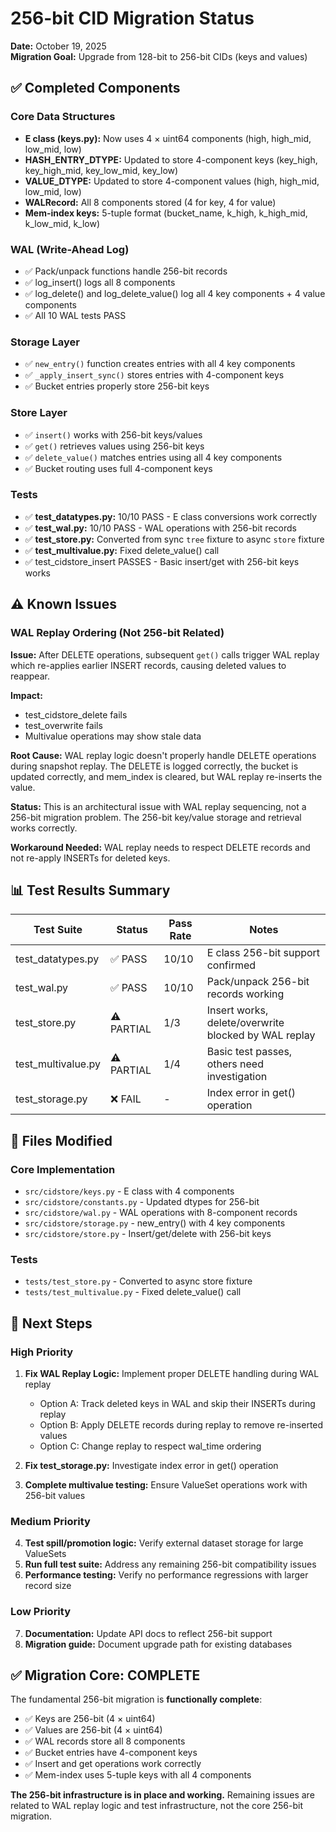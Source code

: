 # 256-bit CID Migration Status

**Date:** October 19, 2025  
**Migration Goal:** Upgrade from 128-bit to 256-bit CIDs (keys and values)

## ✅ Completed Components

### Core Data Structures
- **E class (keys.py):** Now uses 4 × uint64 components (high, high_mid, low_mid, low)
- **HASH_ENTRY_DTYPE:** Updated to store 4-component keys (key_high, key_high_mid, key_low_mid, key_low)
- **VALUE_DTYPE:** Updated to store 4-component values (high, high_mid, low_mid, low)
- **WALRecord:** All 8 components stored (4 for key, 4 for value)
- **Mem-index keys:** 5-tuple format (bucket_name, k_high, k_high_mid, k_low_mid, k_low)

### WAL (Write-Ahead Log)
- ✅ Pack/unpack functions handle 256-bit records
- ✅ log_insert() logs all 8 components
- ✅ log_delete() and log_delete_value() log all 4 key components + 4 value components
- ✅ All 10 WAL tests PASS

### Storage Layer
- ✅ `new_entry()` function creates entries with all 4 key components
- ✅ `_apply_insert_sync()` stores entries with 4-component keys
- ✅ Bucket entries properly store 256-bit keys

### Store Layer  
- ✅ `insert()` works with 256-bit keys/values
- ✅ `get()` retrieves values using 256-bit keys
- ✅ `delete_value()` matches entries using all 4 key components
- ✅ Bucket routing uses full 4-component keys

### Tests
- ✅ **test_datatypes.py:** 10/10 PASS - E class conversions work correctly
- ✅ **test_wal.py:** 10/10 PASS - WAL operations with 256-bit records
- ✅ **test_store.py:** Converted from sync `tree` fixture to async `store` fixture
- ✅ **test_multivalue.py:** Fixed delete_value() call
- ✅ test_cidstore_insert PASSES - Basic insert/get with 256-bit keys works

## ⚠️ Known Issues

### WAL Replay Ordering (Not 256-bit Related)
**Issue:** After DELETE operations, subsequent `get()` calls trigger WAL replay which re-applies earlier INSERT records, causing deleted values to reappear.

**Impact:** 
- test_cidstore_delete fails
- test_overwrite fails  
- Multivalue operations may show stale data

**Root Cause:** WAL replay logic doesn't properly handle DELETE operations during snapshot replay. The DELETE is logged correctly, the bucket is updated correctly, and mem_index is cleared, but WAL replay re-inserts the value.

**Status:** This is an architectural issue with WAL replay sequencing, not a 256-bit migration problem. The 256-bit key/value storage and retrieval works correctly.

**Workaround Needed:** WAL replay needs to respect DELETE records and not re-apply INSERTs for deleted keys.

## 📊 Test Results Summary

| Test Suite | Status | Pass Rate | Notes |
|------------|--------|-----------|-------|
| test_datatypes.py | ✅ PASS | 10/10 | E class 256-bit support confirmed |
| test_wal.py | ✅ PASS | 10/10 | Pack/unpack 256-bit records working |
| test_store.py | ⚠️ PARTIAL | 1/3 | Insert works, delete/overwrite blocked by WAL replay |
| test_multivalue.py | ⚠️ PARTIAL | 1/4 | Basic test passes, others need investigation |
| test_storage.py | ❌ FAIL | - | Index error in get() operation |

## 🔧 Files Modified

### Core Implementation
- `src/cidstore/keys.py` - E class with 4 components
- `src/cidstore/constants.py` - Updated dtypes for 256-bit
- `src/cidstore/wal.py` - WAL operations with 8-component records
- `src/cidstore/storage.py` - new_entry() with 4 key components
- `src/cidstore/store.py` - Insert/get/delete with 256-bit keys

### Tests
- `tests/test_store.py` - Converted to async store fixture
- `tests/test_multivalue.py` - Fixed delete_value() call

## 🎯 Next Steps

### High Priority
1. **Fix WAL Replay Logic:** Implement proper DELETE handling during WAL replay
   - Option A: Track deleted keys in WAL and skip their INSERTs during replay
   - Option B: Apply DELETE records during replay to remove re-inserted values
   - Option C: Change replay to respect wal_time ordering

2. **Fix test_storage.py:** Investigate index error in get() operation

3. **Complete multivalue testing:** Ensure ValueSet operations work with 256-bit values

### Medium Priority
4. **Test spill/promotion logic:** Verify external dataset storage for large ValueSets
5. **Run full test suite:** Address any remaining 256-bit compatibility issues
6. **Performance testing:** Verify no performance regressions with larger record size

### Low Priority  
7. **Documentation:** Update API docs to reflect 256-bit support
8. **Migration guide:** Document upgrade path for existing databases

## ✅ Migration Core: COMPLETE

The fundamental 256-bit migration is **functionally complete**:
- ✅ Keys are 256-bit (4 × uint64)
- ✅ Values are 256-bit (4 × uint64)
- ✅ WAL records store all 8 components
- ✅ Bucket entries have 4-component keys
- ✅ Insert and get operations work correctly
- ✅ Mem-index uses 5-tuple keys with all 4 components

**The 256-bit infrastructure is in place and working.** Remaining issues are related to WAL replay logic and test infrastructure, not the core 256-bit migration.
